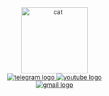 <div align="center">
  <img src="https://media.giphy.com/media/v1.Y2lkPTc5MGI3NjExMHp0empmdDFpdjJyZzFwOXp5aHdhM3lwcDhqY3psNGxjNzhkbmt6cyZlcD12MV9pbnRlcm5hbF9naWZfYnlfaWQmY3Q9cw/JkKcK6nIy3txeChSRA/giphy.gif" width="150" alt="cat"/>
  <div>
    <a href="https://t.me/zhd4nov">
      <img src="https://img.shields.io/badge/Telegram-blue?style=for-the-badge&logo=telegram&logoColor=white" alt="telegram logo"/>
    </a>
    <a href="https://www.youtube.com/channel/UCsDbNnhYK-KED4fQex9WttQ">
      <img src="https://img.shields.io/badge/Youtube-red?style=for-the-badge&logo=youtube&logoColor=white" alt="youtube logo"/>
    </a>
    <br />
    <a href="mailto:e.zhd4nov@gmail.com">
      <img src="https://img.shields.io/badge/gmail-get_in_touch-yellow?style=for-the-badge&logo=gmail" alt="gmail logo"/>
    </a>
  </div>
</div>

<!--



**zhd4nov/zhd4nov** is a ✨ _special_ ✨ repository because its `README.md` (this file) appears on your GitHub profile.

Here are some ideas to get you started:

- 🔭 I’m currently working on ...
- 🌱 I’m currently learning ...
- 👯 I’m looking to collaborate on ...
- 🤔 I’m looking for help with ...
- 💬 Ask me about ...
- 📫 How to reach me: ...
- 😄 Pronouns: ...
- ⚡ Fun fact: ...
-->
